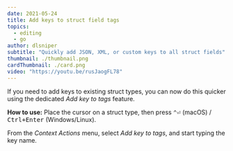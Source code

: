 ```yaml
---
date: 2021-05-24
title: Add keys to struct field tags
topics:
  - editing
  - go
author: dlsniper
subtitle: "Quickly add JSON, XML, or custom keys to all struct fields"
thumbnail: ./thumbnail.png
cardThumbnail: ./card.png
video: "https://youtu.be/rusJaogFL78"
---
```


If you need to add keys to existing struct types, you can now do
this quicker using the dedicated _Add key to tags_ feature.

**How to use:**
Place the cursor on a struct type, then press <kbd>⌃⏎</kbd> (macOS) / <kbd>Ctrl+Enter</kbd> (Windows/Linux).

From the _Context Actions_ menu, select _Add key to tags_, and start typing the key name.
